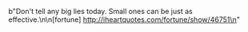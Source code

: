 b"Don't tell any big lies today.  Small ones can be just as effective.\n\n[fortune] http://iheartquotes.com/fortune/show/46751\n"